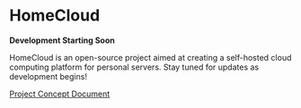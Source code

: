 # HomeCloud

**Development Starting Soon**

HomeCloud is an open-source project aimed at creating a self-hosted cloud computing platform for personal servers. Stay tuned for updates as development begins!

[Project Concept Document](https://homecloud.suryansh.one)
